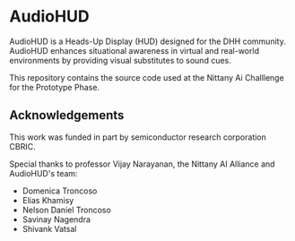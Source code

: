 # AudioHUD
AudioHUD is a Heads-Up Display (HUD) designed for the DHH community. AudioHUD enhances situational awareness in virtual and real-world environments by providing visual substitutes to sound cues. 

This repository contains the source code used at the Nittany Ai Challlenge for the Prototype Phase.

## Acknowledgements

This work was funded in part by semiconductor research corporation CBRIC.

Special thanks to professor Vijay Narayanan, the Nittany AI Alliance and AudioHUD's team:

- Domenica Troncoso
- Elias Khamisy
- Nelson Daniel Troncoso
- Savinay Nagendra
- Shivank Vatsal
